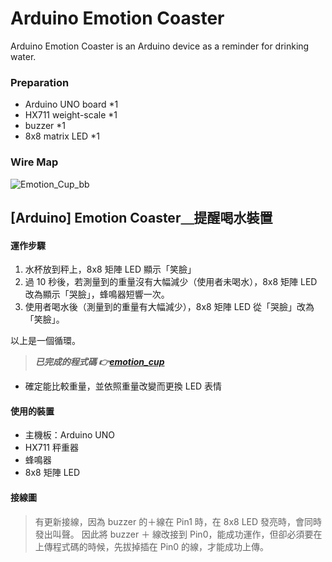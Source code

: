 # Arduino Emotion Coaster
Arduino Emotion Coaster is an Arduino device as a reminder for drinking water.

### Preparation
- Arduino UNO board *1
- HX711 weight-scale *1
- buzzer *1
- 8x8 matrix LED *1

### Wire Map
![Emotion_Cup_bb](https://user-images.githubusercontent.com/29245400/67158938-0df95500-f32e-11e9-9ce9-4d48b95f1653.jpg)


## [Arduino] Emotion Coaster＿提醒喝水裝置

#### 運作步驟
1. 水杯放到秤上，8x8 矩陣 LED 顯示「笑臉」
2. 過 10 秒後，若測量到的重量沒有大幅減少（使用者未喝水），8x8 矩陣 LED 改為顯示「哭臉」，蜂鳴器短響一次。
3. 使用者喝水後（測量到的重量有大幅減少），8x8 矩陣 LED 從「哭臉」改為「笑臉」。

以上是一個循環。

> **_已完成的程式碼 👉[emotion_cup](https://gist.github.com/laiyenju/5c44d5153dbb176a4f5e3de4e61c9672#file-emotion_cup)_**
- 確定能比較重量，並依照重量改變而更換 LED 表情

#### 使用的裝置
- 主機板：Arduino UNO
- HX711 秤重器
- 蜂鳴器
- 8x8 矩陣 LED 

#### 接線圖
> 有更新接線，因為 buzzer 的＋線在 Pin1 時，在 8x8 LED 發亮時，會同時發出叫聲。
> 因此將 buzzer ＋ 線改接到 Pin0，能成功運作，但卻必須要在上傳程式碼的時候，先拔掉插在 Pin0 的線，才能成功上傳。
